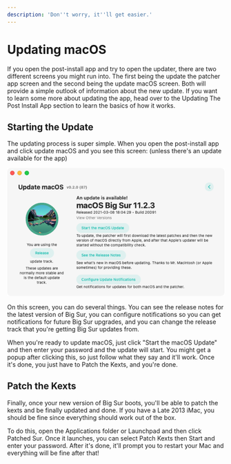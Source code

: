 ```yaml
---
description: 'Don''t worry, it''ll get easier.'
---
```


# Updating macOS

If you open the post-install app and try to open the updater, there are two different screens you might run into. The first being the update the patcher app screen and the second being the update macOS screen. Both will provide a simple outlook of information about the new update. If you want to learn some more about updating the app, head over to the Updating The Post Install App section to learn the basics of how it works.

## Starting the Update

The updating process is super simple. When you open the post-install app and click update macOS and you see this screen: \(unless there's an update available for the app\)

![](../.gitbook/assets/screen-shot-2021-04-19-at-7.14.23-pm.png)

On this screen, you can do several things. You can see the release notes for the latest version of Big Sur, you can configure notifications so you can get notifications for future Big Sur upgrades, and you can change the release track that you're getting Big Sur updates from.

When you're ready to update macOS, just click "Start the macOS Update" and then enter your password and the update will start. You might get a popup after clicking this, so just follow what they say and it'll work. Once it's done, you just have to Patch the Kexts, and you're done.

## Patch the Kexts

Finally, once your new version of Big Sur boots, you'll be able to patch the kexts and be finally updated and done. If you have a Late 2013 iMac, you should be fine since everything should work out of the box.

To do this, open the Applications folder or Launchpad and then click Patched Sur. Once it launches, you can select Patch Kexts then Start and enter your password. After it's done, it'll prompt you to restart your Mac and everything will be fine after that!


